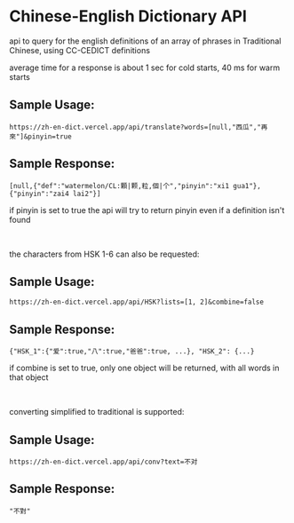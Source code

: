 # Chinese-English Dictionary API

api to query for the english definitions of an array of phrases in Traditional Chinese, using CC-CEDICT definitions

average time for a response is about 1 sec for cold starts, 40 ms for warm starts

## Sample Usage: 

`https://zh-en-dict.vercel.app/api/translate?words=[null,"西瓜","再來"]&pinyin=true`

## Sample Response: 
`[null,{"def":"watermelon/CL:顆|颗,粒,個|个","pinyin":"xi1 gua1"},{"pinyin":"zai4 lai2"}]`

if pinyin is set to true the api will try to return pinyin even if a definition isn't found

<br>

the characters from HSK 1-6 can also be requested:

## Sample Usage: 

`https://zh-en-dict.vercel.app/api/HSK?lists=[1, 2]&combine=false`

## Sample Response: 
`{"HSK_1":{"爱":true,"八":true,"爸爸":true, ...}, "HSK_2": {...}`

if combine is set to true, only one object will be returned, with all words in that object

<br>

converting simplified to traditional is supported:

## Sample Usage:

`https://zh-en-dict.vercel.app/api/conv?text=不对`

## Sample Response:

`"不對"`